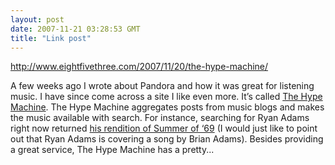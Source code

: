 ```yaml
---
layout: post
date: 2007-11-21 03:28:53 GMT
title: "Link post"
---
```

<http://www.eightfivethree.com/2007/11/20/the-hype-machine/>

<p>A few weeks ago I wrote about Pandora and how it was great for listening music. I have since come across a site I like even more. It’s called <a href="http://hypem.com/" title="Today's Blog Music / The Hype Machine - discover, listen and buy music discussed on the best mp3 blogs">The Hype Machine</a>. The Hype Machine aggregates posts from music blogs and makes the music available with search. For instance, searching for Ryan Adams right now returned <a href="http://hypem.com/track/425546" title="Ryan Adams - Summer of '69 / The Hype Machine">his rendition of Summer of ‘69</a> (I would just like to point out that Ryan Adams is covering a song by Brian Adams). Besides providing a great service, The Hype Machine has a pretty...</p>